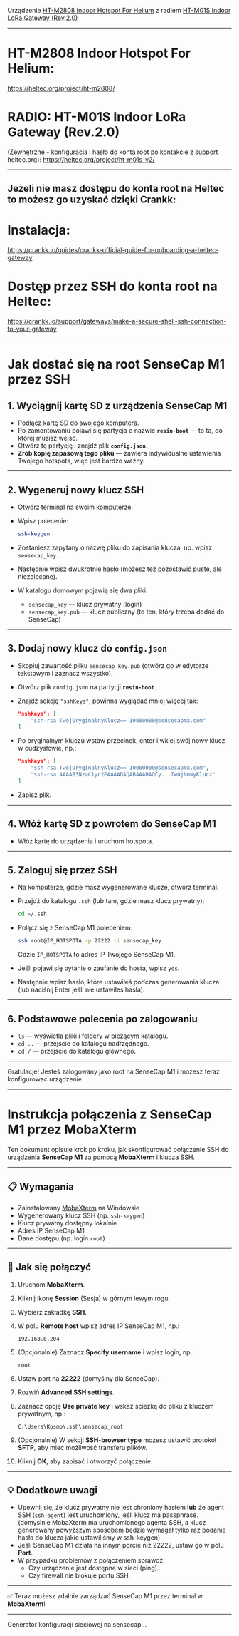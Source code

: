 Urządzenie [HT-M2808 Indoor Hotspot For Helium](https://heltec.org/project/ht-m2808/) z radiem [HT-M01S Indoor LoRa Gateway (Rev.2.0)](https://heltec.org/project/ht-m01s-v2/)

___
# HT-M2808 Indoor Hotspot For Helium:
https://heltec.org/project/ht-m2808/

# RADIO: HT-M01S Indoor LoRa Gateway (Rev.2.0)
(Zewnętrzne - konfiguracja i hasło do konta root po kontakcie z support heltec.org):
https://heltec.org/project/ht-m01s-v2/
___

## Jeżeli nie masz dostępu do konta root na Heltec to możesz go uzyskać dzięki Crankk:

# Instalacja:
https://crankk.io/guides/crankk-official-guide-for-onboarding-a-heltec-gateway

# Dostęp przez SSH do konta root na Heltec:
https://crankk.io/support/gateways/make-a-secure-shell-ssh-connection-to-your-gateway
___

# Jak dostać się na root SenseCap M1 przez SSH

## 1. Wyciągnij kartę SD z urządzenia SenseCap M1

- Podłącz kartę SD do swojego komputera.
- Po zamontowaniu pojawi się partycja o nazwie **`resin-boot`** — to ta, do której musisz wejść.
- Otwórz tę partycję i znajdź plik **`config.json`**.
- **Zrób kopię zapasową tego pliku** — zawiera indywidualne ustawienia Twojego hotspota, więc jest bardzo ważny.

---

## 2. Wygeneruj nowy klucz SSH

- Otwórz terminal na swoim komputerze.
- Wpisz polecenie:

  ```bash
  ssh-keygen
  ```

- Zostaniesz zapytany o nazwę pliku do zapisania klucza, np. wpisz `sensecap_key`.
- Następnie wpisz dwukrotnie hasło (możesz też pozostawić puste, ale niezalecane).
- W katalogu domowym pojawią się dwa pliki:  
  - `sensecap_key` — klucz prywatny (login)  
  - `sensecap_key.pub` — klucz publiczny (to ten, który trzeba dodać do SenseCap)

---

## 3. Dodaj nowy klucz do `config.json`

- Skopiuj zawartość pliku `sensecap_key.pub` (otwórz go w edytorze tekstowym i zaznacz wszystko).
- Otwórz plik `config.json` na partycji **`resin-boot`**.
- Znajdź sekcję `"sshKeys"`, powinna wyglądać mniej więcej tak:

  ```json
  "sshKeys": [
      "ssh-rsa TwójOryginalnyKlucz== 10000000@sensecapmx.com"
  ]
  ```

- Po oryginalnym kluczu wstaw przecinek, enter i wklej swój nowy klucz w cudzysłowie, np.:

  ```json
  "sshKeys": [
      "ssh-rsa TwójOryginalnyKlucz== 10000000@sensecapmx.com",
      "ssh-rsa AAAAB3NzaC1yc2EAAAADAQABAAABAQCy...TwójNowyKlucz"
  ]
  ```

- Zapisz plik.

---

## 4. Włóż kartę SD z powrotem do SenseCap M1

- Włóż kartę do urządzenia i uruchom hotspota.

---

## 5. Zaloguj się przez SSH

- Na komputerze, gdzie masz wygenerowane klucze, otwórz terminal.
- Przejdź do katalogu `.ssh` (lub tam, gdzie masz klucz prywatny):

  ```bash
  cd ~/.ssh
  ```

- Połącz się z SenseCap M1 poleceniem:

  ```bash
  ssh root@IP_HOTSPOTA -p 22222 -i sensecap_key
  ```

  Gdzie `IP_HOTSPOTA` to adres IP Twojego SenseCap M1.

- Jeśli pojawi się pytanie o zaufanie do hosta, wpisz `yes`.
- Następnie wpisz hasło, które ustawiłeś podczas generowania klucza (lub naciśnij Enter jeśli nie ustawiłeś hasła).

---

## 6. Podstawowe polecenia po zalogowaniu

- `ls` — wyświetla pliki i foldery w bieżącym katalogu.
- `cd ..` — przejście do katalogu nadrzędnego.
- `cd /` — przejście do katalogu głównego.

---

Gratulacje! Jesteś zalogowany jako root na SenseCap M1 i możesz teraz konfigurować urządzenie.
___

# Instrukcja połączenia z SenseCap M1 przez MobaXterm

Ten dokument opisuje krok po kroku, jak skonfigurować połączenie SSH do urządzenia **SenseCap M1** za pomocą **MobaXterm** i klucza SSH.

---

## 📋 Wymagania

- Zainstalowany [MobaXterm](https://mobaxterm.mobatek.net/) na Windowsie  
- Wygenerowany klucz SSH (np. `ssh-keygen`)  
- Klucz prywatny dostępny lokalnie  
- Adres IP SenseCap M1  
- Dane dostępu (np. login `root`)  

---

## 🔌 Jak się połączyć

1. Uruchom **MobaXterm**.
2. Kliknij ikonę **Session** (Sesja) w górnym lewym rogu.
3. Wybierz zakładkę **SSH**.
4. W polu **Remote host** wpisz adres IP SenseCap M1, np.:

   ```
   192.168.0.204
   ```

5. (Opcjonalnie) Zaznacz **Specify username** i wpisz login, np.:

   ```
   root
   ```

6. Ustaw port na **22222** (domyślny dla SenseCap).
7. Rozwiń **Advanced SSH settings**.
8. Zaznacz opcję **Use private key** i wskaż ścieżkę do pliku z kluczem prywatnym, np.:

   ```
   C:\Users\Kosmo\.ssh\sensecap_root
   ```

9. (Opcjonalnie) W sekcji **SSH-browser type** możesz ustawić protokół **SFTP**, aby mieć możliwość transferu plików.
10. Kliknij **OK**, aby zapisać i otworzyć połączenie.

---

## 💡 Dodatkowe uwagi

- Upewnij się, że klucz prywatny nie jest chroniony hasłem **lub** że agent SSH (`ssh-agent`) jest uruchomiony, jeśli klucz ma passphrase.
   (domyslnie MobaXterm ma uruchomionego agenta SSH, a klucz generowany powyższym sposobem będzie wymagał tylko raz podanie hasła do klucza jakie ustawiliśmy w ssh-keygen)
- Jeśli SenseCap M1 działa na innym porcie niż 22222, ustaw go w polu **Port**.
- W przypadku problemów z połączeniem sprawdź:
  - Czy urządzenie jest dostępne w sieci (ping).
  - Czy firewall nie blokuje portu SSH.

---

✅ Teraz możesz zdalnie zarządzać SenseCap M1 przez terminal w **MobaXterm**!
___

Generator konfiguracji sieciowej na sensecap...



